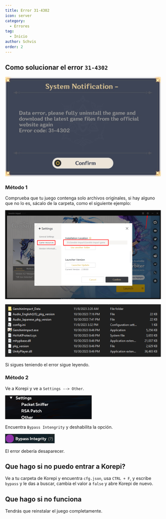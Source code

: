 ```yaml
---
title: Error 31-4302
icon: server
category:
  - Errores
tag:
  - Inicio
author: Schvis
order: 2
---
```


## Como solucionar el error `31-4302`

![](/assets/images/docs/202312/31-4302.png)

### Método 1

Comprueba que tu juego contenga solo archivos originales, si hay alguno que no lo es, sácalo de la carpeta, como el siguiente ejemplo:

![](/assets/images/docs/202312/launcher.png)

![](/assets/images/docs/202312/folder1.png)

Si sigues teniendo el error sigue leyendo.

### Método 2

Ve a Korepi y ve a `Settings --> Other`.

![](/assets/images/docs/202312/settings1.png)

Encuentra `Bypass Intengrity` y deshabilita la opción.

![](/assets/images/docs/202312/settings2.png)

El error debería desaparecer.

## Que hago si no puedo entrar a Korepi?

Ve a tu carpeta de Korepi y encuentra `cfg.json`, usa `CTRL + F`, y escribe `bypass` y le das a buscar, cambia el valor a `false` y abre Korepi de nuevo.

## Que hago si no funciona

Tendrás que reinstalar el juego completamente.

